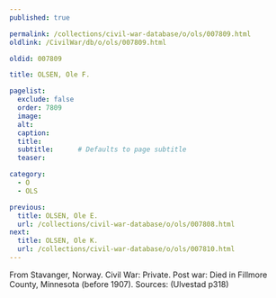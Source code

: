 ```yaml
---
published: true

permalink: /collections/civil-war-database/o/ols/007809.html
oldlink: /CivilWar/db/o/ols/007809.html

oldid: 007809

title: OLSEN, Ole F.

pagelist:
  exclude: false
  order: 7809
  image: 
  alt:
  caption:
  title:
  subtitle:      # Defaults to page subtitle
  teaser:

category: 
  - O 
  - OLS

previous:
  title: OLSEN, Ole E.
  url: /collections/civil-war-database/o/ols/007808.html  
next:
  title: OLSEN, Ole K.
  url: /collections/civil-war-database/o/ols/007810.html   
---
```

From Stavanger, Norway. Civil War: Private. Post war: Died in Fillmore County, Minnesota (before 1907). Sources: (Ulvestad p318)